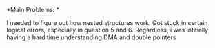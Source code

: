 *Main Problems: *

I needed to figure out how nested structures work. Got stuck in certain logical errors, 
especially in question 5 and 6. Regardless, i was intitially having a hard time understanding DMA and double pointers
